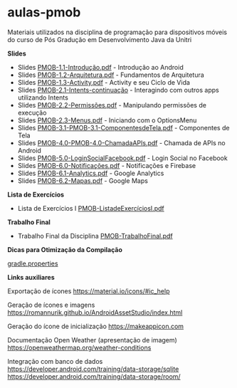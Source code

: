 # aulas-pmob
Materiais utilizados na disciplina de programação para dispositivos móveis do curso de Pós Gradução em Desenvolvimento Java da Unitri

**Slides**

- Slides [PMOB-1.1-Introdução.pdf](https://github.com/viniciusdepaula/aulas-pmob/blob/master/pdf/PMOB-1.1-Introdução.pdf) - Introdução ao Android
- Slides [PMOB-1.2-Arquitetura.pdf](https://github.com/viniciusdepaula/aulas-pmob/blob/master/pdf/PMOB-1.2-Arquitetura.pdf) - Fundamentos de Arquitetura
- Slides [PMOB-1.3-Activity.pdf](https://github.com/viniciusdepaula/aulas-pmob/blob/master/pdf/PMOB-1.3-Activity.pdf) - Activity e seu Ciclo de Vida
- Slides [PMOB-2.1-Intents-continuação](https://github.com/viniciusdepaula/aulas-pmob/blob/master/pdf/PMOB-2.1-Intents-continua%C3%A7%C3%A3o.pdf) - Interagindo com outros apps utilizando Intents
- Slides [PMOB-2.2-Permissões.pdf](https://github.com/viniciusdepaula/aulas-pmob/blob/master/pdf/PMOB-2.2-Permiss%C3%B5es.pdf) - Manipulando permissões de execução
- Slides [PMOB-2.3-Menus.pdf](https://github.com/viniciusdepaula/aulas-pmob/blob/master/pdf/PMOB-2.3-Menus.pdf) - Iniciando com o OptionsMenu
- Slides [PMOB-3.1-PMOB-3.1-ComponentesdeTela.pdf](https://github.com/viniciusdepaula/aulas-pmob/blob/master/pdf/PMOB-3.1-ComponentesdeTela.pdf) - Componentes de Tela
- Slides [PMOB-4.0-PMOB-4.0-ChamadaAPIs.pdf](https://github.com/viniciusdepaula/aulas-pmob/blob/master/pdf/PMOB-4.0-ChamandoAPIs.pdf) - Chamada de APIs no Android
- Slides [PMOB-5.0-LoginSocialFacebook.pdf](https://github.com/viniciusdepaula/aulas-pmob/blob/master/pdf/PMOB-5.0-LoginSocialFacebook.pdf) - Login Social no Facebook
- Slides [PMOB-6.0-Notificações.pdf](https://github.com/viniciusdepaula/aulas-pmob/blob/master/pdf/PMOB-6.0-Notifica%C3%A7%C3%B5es.pdf) - Notificações e Firebase
- Slides [PMOB-6.1-Analytics.pdf](https://github.com/viniciusdepaula/aulas-pmob/blob/master/pdf/PMOB-6.1-Analytics.pdf) - Google Analytics
- Slides [PMOB-6.2-Mapas.pdf](https://github.com/viniciusdepaula/aulas-pmob/blob/master/pdf/PMOB-6.2-Mapas.pdf) - Google Maps

**Lista de Exercícios**

- Lista de Exercícios I [PMOB-ListadeExercíciosI.pdf](https://github.com/viniciusdepaula/aulas-pmob/blob/master/pdf/PMOB-ListadeExerc%C3%ADciosI.pdf)

**Trabalho Final**

- Trabalho Final da Disciplina [PMOB-TrabalhoFinal.pdf](https://github.com/viniciusdepaula/aulas-pmob/blob/master/pdf/PMOB-TrabalhoFinal.pdf)

**Dicas para Otimização da Compilação**

[gradle.properties](https://github.com/viniciusdepaula/aulas-pmob/blob/master/gradle.properties)

**Links auxiliares**

Exportação de ícones
https://material.io/icons/#ic_help

Geração de ícones e imagens
https://romannurik.github.io/AndroidAssetStudio/index.html

Geração do ícone de inicialização 
https://makeappicon.com

Documentação Open Weather (apresentação de imagem)
https://openweathermap.org/weather-conditions

Integração com banco de dados
https://developer.android.com/training/data-storage/sqlite
https://developer.android.com/training/data-storage/room/

